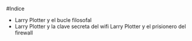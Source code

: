#Indice

* Larry Plotter y el bucle filosofal
* Larry Plotter y la clave secreta del wifi
Larry Plotter y el prisionero del firewall
